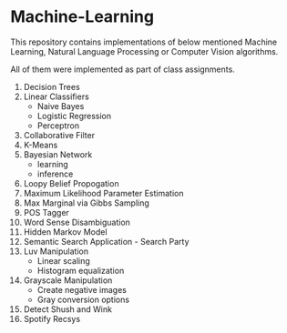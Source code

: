 # Machine-Learning

This repository contains implementations of below mentioned Machine Learning,  Natural Language Processing or Computer Vision algorithms.

All of them were implemented as part of class assignments.

1. Decision Trees
2. Linear Classifiers  
    * Naive Bayes  
    * Logistic Regression
    * Perceptron
3. Collaborative Filter
4. K-Means
5. Bayesian Network
    * learning
    * inference
6. Loopy Belief Propogation
7. Maximum Likelihood Parameter Estimation
8. Max Marginal via Gibbs Sampling
8. POS Tagger
9. Word Sense Disambiguation
10. Hidden Markov Model
10. Semantic Search Application - Search Party
11. Luv Manipulation
    * Linear scaling
    * Histogram equalization
12. Grayscale Manipulation    
    * Create negative images
    * Gray conversion options
13. Detect Shush and Wink
14. Spotify Recsys
